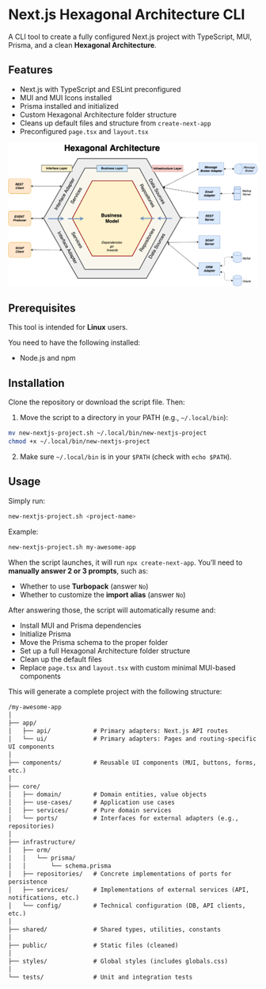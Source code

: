 # Next.js Hexagonal Architecture CLI

A CLI tool to create a fully configured Next.js project with TypeScript, MUI, Prisma, and a clean **Hexagonal Architecture**.

## Features

* Next.js with TypeScript and ESLint preconfigured
* MUI and MUI Icons installed
* Prisma installed and initialized
* Custom Hexagonal Architecture folder structure
* Cleans up default files and structure from `create-next-app`
* Preconfigured `page.tsx` and `layout.tsx`

![Hexagonal Architecture](public/hexagonal_architecture.png)

## Prerequisites

This tool is intended for **Linux** users.

You need to have the following installed:

* Node.js and npm

## Installation

Clone the repository or download the script file. Then:

1. Move the script to a directory in your PATH (e.g., `~/.local/bin`):

```bash
mv new-nextjs-project.sh ~/.local/bin/new-nextjs-project
chmod +x ~/.local/bin/new-nextjs-project
```

2. Make sure `~/.local/bin` is in your `$PATH` (check with `echo $PATH`).

## Usage

Simply run:

```bash
new-nextjs-project.sh <project-name>
```

Example:

```bash
new-nextjs-project.sh my-awesome-app
```

When the script launches, it will run `npx create-next-app`.
You’ll need to **manually answer 2 or 3 prompts**, such as:

* Whether to use **Turbopack** (answer `No`)
* Whether to customize the **import alias** (answer `No`)

After answering those, the script will automatically resume and:

* Install MUI and Prisma dependencies
* Initialize Prisma
* Move the Prisma schema to the proper folder
* Set up a full Hexagonal Architecture folder structure
* Clean up the default files
* Replace `page.tsx` and `layout.tsx` with custom minimal MUI-based components

This will generate a complete project with the following structure:

```
/my-awesome-app
│
├── app/
│   ├── api/            # Primary adapters: Next.js API routes
│   └── ui/             # Primary adapters: Pages and routing-specific UI components
│
├── components/         # Reusable UI components (MUI, buttons, forms, etc.)
│
├── core/
│   ├── domain/         # Domain entities, value objects
│   ├── use-cases/      # Application use cases
│   ├── services/       # Pure domain services
│   └── ports/          # Interfaces for external adapters (e.g., repositories)
│
├── infrastructure/
│   ├── orm/
│   │   └── prisma/
│   │       └── schema.prisma
│   ├── repositories/   # Concrete implementations of ports for persistence
│   ├── services/       # Implementations of external services (API, notifications, etc.)
│   └── config/         # Technical configuration (DB, API clients, etc.)
│
├── shared/             # Shared types, utilities, constants
│
├── public/             # Static files (cleaned)
│
├── styles/             # Global styles (includes globals.css)
│
└── tests/              # Unit and integration tests
```
